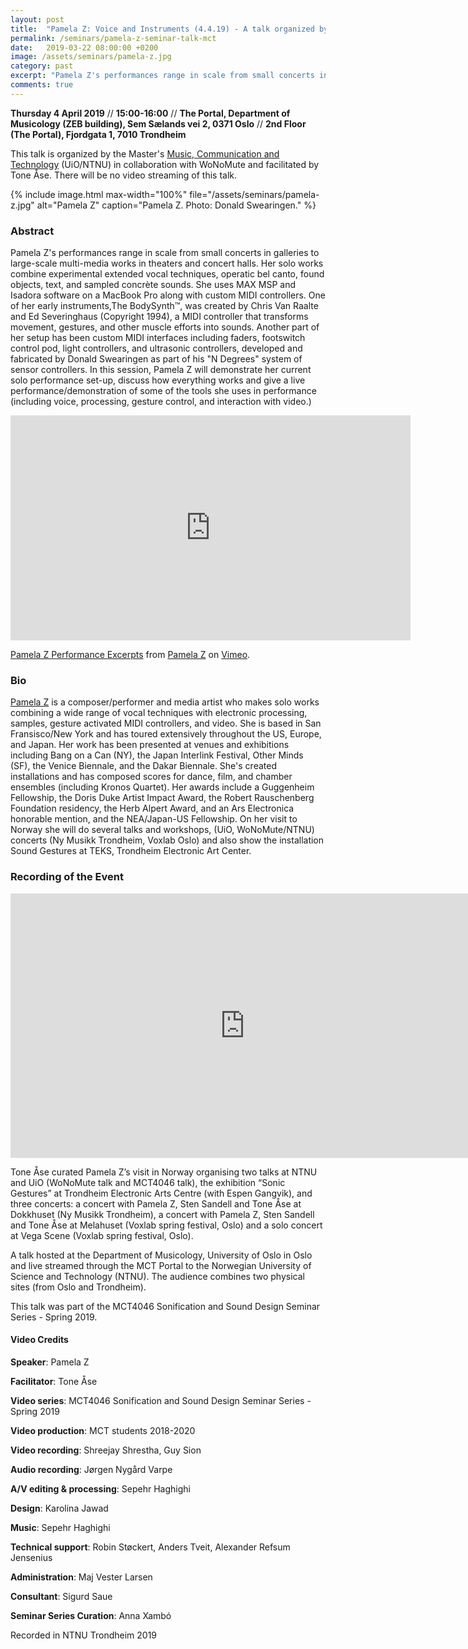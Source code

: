 ```yaml
---
layout: post
title:  "Pamela Z: Voice and Instruments (4.4.19) - A talk organized by MCT in collaboration with WoNoMute"
permalink: /seminars/pamela-z-seminar-talk-mct
date:   2019-03-22 08:00:00 +0200
image: /assets/seminars/pamela-z.jpg
category: past
excerpt: "Pamela Z's performances range in scale from small concerts in galleries to large-scale multi-media works in theaters and concert halls. Her solo works combine experimental extended vocal techniques, operatic bel canto, found objects, text, and sampled concrète sounds. She uses MAX MSP and Isadora software on a MacBook Pro along with custom MIDI controllers."
comments: true
---
```



**Thursday 4 April 2019** // **15:00-16:00** //  **The Portal, Department of Musicology (ZEB building), Sem Sælands vei 2, 0371 Oslo** // **2nd Floor (The Portal), Fjordgata 1, 7010 Trondheim**

<div class="orange-square-box space-square-box">
This talk is organized by the Master's <a href="http://mct-master.github.io">Music, Communication and Technology</a> (UiO/NTNU) in collaboration with WoNoMute and facilitated by Tone Åse. There will be no video streaming of this talk.
</div>

{% include image.html
max-width="100%" file="/assets/seminars/pamela-z.jpg" alt="Pamela Z"
caption="Pamela Z. Photo: Donald Swearingen." %}

### Abstract

Pamela Z's performances range in scale from small concerts in galleries to large-scale multi-media works in theaters and concert halls. Her solo works combine experimental extended vocal techniques, operatic bel canto, found objects, text, and sampled concrète sounds. She uses MAX MSP and Isadora software on a MacBook Pro along with custom MIDI controllers. One of her early instruments,The BodySynth™, was created by Chris Van Raalte and Ed Severinghaus (Copyright 1994), a MIDI controller that transforms movement, gestures, and other muscle efforts into sounds. Another part of her setup has been custom MIDI interfaces including faders, footswitch control pod, light controllers, and ultrasonic controllers, developed and fabricated by Donald Swearingen as part of his "N Degrees" system of sensor controllers. In this session, Pamela Z will demonstrate her current solo performance set-up, discuss how everything works and give a live performance/demonstration of some of the tools she uses in performance (including voice, processing, gesture control, and interaction with video.)

<iframe src="https://player.vimeo.com/video/228364379" width="640" height="360" frameborder="0" webkitallowfullscreen mozallowfullscreen allowfullscreen></iframe>
<p><a href="https://vimeo.com/228364379">Pamela Z Performance Excerpts</a> from <a href="https://vimeo.com/pamelaz">Pamela Z</a> on <a href="https://vimeo.com">Vimeo</a>.</p>

### Bio

[Pamela Z](http://pamelaz.com) is a composer/performer and media artist who makes solo works combining a wide range of vocal techniques with electronic processing, samples, gesture activated MIDI controllers, and video. She is based in San Fransisco/New York and has toured extensively throughout the US, Europe, and Japan. Her work has been presented at venues and exhibitions including Bang on a Can (NY), the Japan Interlink Festival, Other Minds (SF), the Venice Biennale, and the Dakar Biennale. She's created installations and has composed scores for dance, film, and chamber ensembles (including Kronos Quartet). Her awards include a Guggenheim Fellowship, the Doris Duke Artist Impact Award, the Robert Rauschenberg Foundation residency, the Herb Alpert Award, and an Ars Electronica honorable mention, and the NEA/Japan-US Fellowship. On her visit to Norway she will do several talks and workshops, (UiO, WoNoMute/NTNU) concerts (Ny Musikk Trondheim, Voxlab Oslo) and also show the installation Sound Gestures at TEKS, Trondheim Electronic Art Center.

### Recording of the Event

<iframe width="750" height="423" src="https://www.youtube.com/embed/NllnKqF-zYY" frameborder="0" allow="accelerometer; autoplay; encrypted-media; gyroscope; picture-in-picture" allowfullscreen></iframe>

<br />

Tone Åse curated Pamela Z’s visit in Norway organising two talks at NTNU and UiO (WoNoMute talk and MCT4046 talk), the exhibition “Sonic Gestures” at Trondheim Electronic Arts Centre (with Espen Gangvik), and three concerts: a concert with Pamela Z, Sten Sandell and Tone Åse at Dokkhuset (Ny Musikk Trondheim), a concert with Pamela Z, Sten Sandell and Tone Åse at Melahuset (Voxlab spring festival, Oslo) and a solo concert at Vega Scene (Voxlab spring festival, Oslo).

A talk hosted at the Department of Musicology, University of Oslo in Oslo and live streamed through the MCT Portal to the Norwegian University of Science and Technology (NTNU). The audience combines two physical sites (from Oslo and Trondheim). 

This talk was part of the MCT4046 Sonification and Sound Design Seminar Series - Spring 2019.

#### Video Credits

**Speaker**: Pamela Z

**Facilitator**: Tone Åse

**Video series**: MCT4046 Sonification and Sound Design Seminar Series - Spring 2019

**Video production**: MCT students 2018-2020

**Video recording**: Shreejay Shrestha, Guy Sion

**Audio recording**: Jørgen Nygård Varpe

**A/V editing & processing**: Sepehr Haghighi

**Design**: Karolina Jawad

**Music**: Sepehr Haghighi

**Technical support**: Robin Støckert, Anders Tveit, Alexander Refsum Jensenius

**Administration**: Maj Vester Larsen

**Consultant**: Sigurd Saue

**Seminar Series Curation**: Anna Xambó

Recorded in NTNU Trondheim 2019

